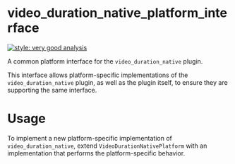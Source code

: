 # video_duration_native_platform_interface

[![style: very good analysis][very_good_analysis_badge]][very_good_analysis_link]

A common platform interface for the `video_duration_native` plugin.

This interface allows platform-specific implementations of the `video_duration_native` plugin, as well as the plugin itself, to ensure they are supporting the same interface.

# Usage

To implement a new platform-specific implementation of `video_duration_native`, extend `VideoDurationNativePlatform` with an implementation that performs the platform-specific behavior.

[very_good_analysis_badge]: https://img.shields.io/badge/style-very_good_analysis-B22C89.svg
[very_good_analysis_link]: https://pub.dev/packages/very_good_analysis